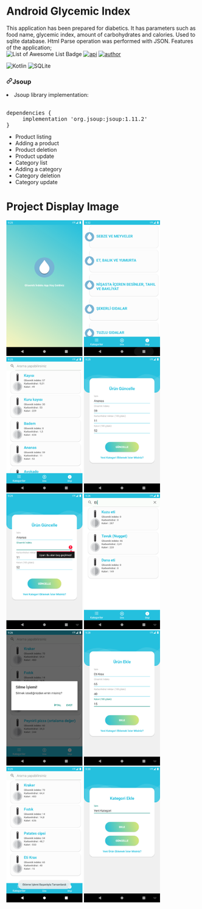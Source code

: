 # Android Glycemic Index

This application has been prepared for diabetics. It has parameters such as food name, glycemic index, amount of carbohydrates and calories. 
Used to sqlite database. Html Parse operation was performed with JSON. Features of the application;
<br>
<img src="https://camo.githubusercontent.com/abb97269de2982c379cbc128bba93ba724d8822bfbe082737772bd4feb59cb54/68747470733a2f2f63646e2e7261776769742e636f6d2f73696e647265736f726875732f617765736f6d652f643733303566333864323966656437386661383536353265336136336531353464643865383832392f6d656469612f62616467652e737667" alt="List of Awesome List Badge" data-canonical-src="https://github.com/aliosmanarslan" style="max-width: 100%;"></a>
[![api](https://img.shields.io/badge/API-21+-brightgreen.svg?style=flat)](https://developer.android.com/reference)
[![author](https://img.shields.io/badge/Author-aliosmanarslan-blue.svg?style=flat)](https://www.aliosmanarslan.com/)

![Kotlin](https://img.shields.io/badge/kotlin-%230095D5.svg?style=for-the-badge&logo=kotlin&logoColor=white)
![SQLite](https://img.shields.io/badge/sqlite-%2307405e.svg?style=for-the-badge&logo=sqlite&logoColor=white)


<h3 dir="auto"><a id="user-content-gradle" class="anchor" aria-hidden="true" href="#gradle"><svg class="octicon octicon-link" viewBox="0 0 16 16" version="1.1" width="16" height="16" aria-hidden="true"><path fill-rule="evenodd" d="M7.775 3.275a.75.75 0 001.06 1.06l1.25-1.25a2 2 0 112.83 2.83l-2.5 2.5a2 2 0 01-2.83 0 .75.75 0 00-1.06 1.06 3.5 3.5 0 004.95 0l2.5-2.5a3.5 3.5 0 00-4.95-4.95l-1.25 1.25zm-4.69 9.64a2 2 0 010-2.83l2.5-2.5a2 2 0 012.83 0 .75.75 0 001.06-1.06 3.5 3.5 0 00-4.95 0l-2.5 2.5a3.5 3.5 0 004.95 4.95l1.25-1.25a.75.75 0 00-1.06-1.06l-1.25 1.25a2 2 0 01-2.83 0z"></path></svg></a>Jsoup</h3>
<li>Jsoup library implementation:</li>
<br>
<pre class="mt-2 text-mono color-fg-muted text-small ws-pre-wrap">dependencies { <br>     implementation 'org.jsoup:jsoup:1.11.2' <br>}</pre>

<ul>
  <li>Product listing</li>
  <li>Adding a product</li>
  <li>Product deletion</li>
  <li>Product update</li>
  <li>Category list</li>
  <li>Adding a category</li>
  <li>Category deletion</li>
  <li>Category update</li>
 
</ul>


# Project Display Image
<p>
<a href="https://github.com/aliosmanarslan/Android-Glycemic-Index/blob/master/app_images/1.png" target="_blank">
<img src="https://github.com/aliosmanarslan/Android-Glycemic-Index/blob/master/app_images/1.png" width="200" style="max-width:100%;"></a>
  
<a href="https://github.com/aliosmanarslan/Android-Glycemic-Index/blob/master/app_images/2.png" target="_blank">
<img src="https://github.com/aliosmanarslan/Android-Glycemic-Index/blob/master/app_images/2.png" width="200" style="max-width:100%;"></a>
  
<a href="https://github.com/aliosmanarslan/Android-Glycemic-Index/blob/master/app_images/3.png" target="_blank">
<img src="https://github.com/aliosmanarslan/Android-Glycemic-Index/blob/master/app_images/3.png" width="200" style="max-width:100%;"></a>  
  
<a href="https://github.com/aliosmanarslan/Android-Glycemic-Index/blob/master/app_images/4.png" target="_blank">
<img src="https://github.com/aliosmanarslan/Android-Glycemic-Index/blob/master/app_images/4.png" width="200" style="max-width:100%;"></a>
  
<a href="https://github.com/aliosmanarslan/Android-Glycemic-Index/blob/master/app_images/5.png" target="_blank">
<img src="https://github.com/aliosmanarslan/Android-Glycemic-Index/blob/master/app_images/5.png" width="200" style="max-width:100%;"></a>

<a href="https://github.com/aliosmanarslan/Android-Glycemic-Index/blob/master/app_images/6.png" target="_blank">
<img src="https://github.com/aliosmanarslan/Android-Glycemic-Index/blob/master/app_images/6.png" width="200" style="max-width:100%;"></a>
  
<a href="https://github.com/aliosmanarslan/Android-Glycemic-Index/blob/master/app_images/7.png" target="_blank">
<img src="https://github.com/aliosmanarslan/Android-Glycemic-Index/blob/master/app_images/7.png" width="200" style="max-width:100%;"></a>
  
<a href="https://github.com/aliosmanarslan/Android-Glycemic-Index/blob/master/app_images/8.png" target="_blank">
<img src="https://github.com/aliosmanarslan/Android-Glycemic-Index/blob/master/app_images/8.png" width="200" style="max-width:100%;"></a>  
  
<a href="https://github.com/aliosmanarslan/Android-Glycemic-Index/blob/master/app_images/9.png" target="_blank">
<img src="https://github.com/aliosmanarslan/Android-Glycemic-Index/blob/master/app_images/9.png" width="200" style="max-width:100%;"></a>
  
<a href="https://github.com/aliosmanarslan/Android-Glycemic-Index/blob/master/app_images/10.png" target="_blank">
<img src="https://github.com/aliosmanarslan/Android-Glycemic-Index/blob/master/app_images/10.png" width="200" style="max-width:100%;"></a>
</p>
